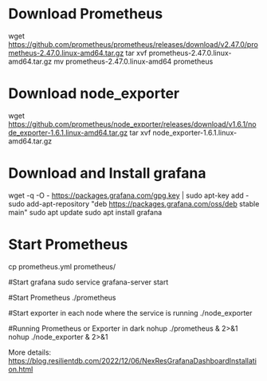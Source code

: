 <!--
  - Licensed to the Apache Software Foundation (ASF) under one
  - or more contributor license agreements.  See the NOTICE file
  - distributed with this work for additional information
  - regarding copyright ownership.  The ASF licenses this file
  - to you under the Apache License, Version 2.0 (the
  - "License"); you may not use this file except in compliance
  - with the License.  You may obtain a copy of the License at
  -
  -   http://www.apache.org/licenses/LICENSE-2.0
  -
  - Unless required by applicable law or agreed to in writing,
  - software distributed under the License is distributed on an
  - "AS IS" BASIS, WITHOUT WARRANTIES OR CONDITIONS OF ANY
  - KIND, either express or implied.  See the License for the
  - specific language governing permissions and limitations
  - under the License.
  -->

# Download Prometheus
wget https://github.com/prometheus/prometheus/releases/download/v2.47.0/prometheus-2.47.0.linux-amd64.tar.gz
tar xvf prometheus-2.47.0.linux-amd64.tar.gz
mv prometheus-2.47.0.linux-amd64 prometheus

# Download node_exporter
wget https://github.com/prometheus/node_exporter/releases/download/v1.6.1/node_exporter-1.6.1.linux-amd64.tar.gz
tar xvf node_exporter-1.6.1.linux-amd64.tar.gz

# Download and Install grafana
wget -q -O - https://packages.grafana.com/gpg.key | sudo apt-key add -
sudo add-apt-repository "deb https://packages.grafana.com/oss/deb stable main"
sudo apt update
sudo apt install grafana

# Start Prometheus
cp prometheus.yml prometheus/

#Start grafana
sudo service grafana-server start

#Start Prometheus 
./prometheus

#Start exporter in each node where the service is running
./node_exporter

#Running Prometheus or Exporter in dark
nohup ./prometheus & 2>&1
nohup ./node_exporter & 2>&1

More details:
https://blog.resilientdb.com/2022/12/06/NexResGrafanaDashboardInstallation.html

